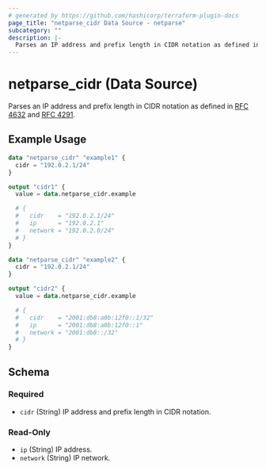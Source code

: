 ```yaml
---
# generated by https://github.com/hashicorp/terraform-plugin-docs
page_title: "netparse_cidr Data Source - netparse"
subcategory: ""
description: |-
  Parses an IP address and prefix length in CIDR notation as defined in RFC 4632 https://rfc-editor.org/rfc/rfc4632.html and RFC 4291 https://rfc-editor.org/rfc/rfc4291.html.
---
```


# netparse_cidr (Data Source)

Parses an IP address and prefix length in CIDR notation as defined in [RFC 4632](https://rfc-editor.org/rfc/rfc4632.html) and [RFC 4291](https://rfc-editor.org/rfc/rfc4291.html).

## Example Usage

```terraform
data "netparse_cidr" "example1" {
  cidr = "192.0.2.1/24"
}

output "cidr1" {
  value = data.netparse_cidr.example

  # {
  #   cidr    = "192.0.2.1/24"
  #   ip      = "192.0.2.1"
  #   network = "192.0.2.0/24"
  # }
}

data "netparse_cidr" "example2" {
  cidr = "192.0.2.1/24"
}

output "cidr2" {
  value = data.netparse_cidr.example

  # {
  #   cidr    = "2001:db8:a0b:12f0::1/32"
  #   ip      = "2001:db8:a0b:12f0::1"
  #   network = "2001:db8::/32"
  # }
}
```

<!-- schema generated by tfplugindocs -->
## Schema

### Required

- `cidr` (String) IP address and prefix length in CIDR notation.

### Read-Only

- `ip` (String) IP address.
- `network` (String) IP network.
